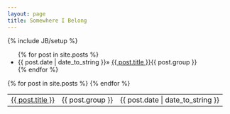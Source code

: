 ```yaml
---
layout: page
title: Somewhere I Belong
---
```

{% include JB/setup %}

<ul class="posts">
  {% for post in site.posts %}
    <li><span>{{ post.date | date_to_string }}&raquo; </span><a href="{{ BASE_PATH }}{{ post.url }}">{{ post.title }}</a><span class="badge badge-success">{{ post.group }}</span></li>
  {% endfor %}
</ul>



<table class="table table-striped">
  {% for post in site.posts %}
	<tr>
		<td><a href="{{ BASE_PATH }}{{ post.url }}">{{ post.title }}</a></td>
		<td><span class="badge badge-success">{{ post.group }}</span></a></td>
		<td><span>{{ post.date | date_to_string }}</span></a></td>
	</tr>
  {% endfor %}
</table>
